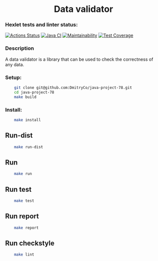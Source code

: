 # <h1 align="center">Data validator</h1>
### Hexlet tests and linter status:
[![Actions Status](https://github.com/DmitryCo/java-project-78/actions/workflows/hexlet-check.yml/badge.svg)](https://github.com/DmitryCo/java-project-78/actions)
[![Java CI](https://github.com/DmitryCo/java-project-78/actions/workflows/main.yml/badge.svg)](https://github.com/DmitryCo/java-project-78/actions/workflows/main.yml)
[![Maintainability](https://api.codeclimate.com/v1/badges/abb28c400a3a4a90f6d3/maintainability)](https://codeclimate.com/github/DmitryCo/java-project-78/maintainability)
[![Test Coverage](https://api.codeclimate.com/v1/badges/abb28c400a3a4a90f6d3/test_coverage)](https://codeclimate.com/github/DmitryCo/java-project-78/test_coverage)

### Description
A data validator is a library that can be used to check the correctness of any data.

### Setup:
```bash
    git clone git@github.com:DmitryCo/java-project-78.git
    cd java-project-78
    make build
```

### Install:
```bash
    make install   
```

## Run-dist
```bash
    make run-dist
```

## Run
```bash
    make run
```

## Run test
```bash
    make test
```

## Run report
```bash
    make report
```

## Run checkstyle
```bash
    make lint
```